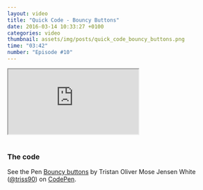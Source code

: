 ```yaml
---
layout: video
title: "Quick Code - Bouncy Buttons"
date: 2016-03-14 10:33:27 +0100
categories: video
thumbnail: assets/img/posts/quick_code_bouncy_buttons.png
time: "03:42"
number: "Episode #10"
---
```


<div class="responsive-video">
   <iframe src="https://www.youtube.com/embed/8IBHP8wXSwI"></iframe>
</div>

<br>

### The code

<p data-height="268" data-theme-id="16012" data-slug-hash="rObrNK" data-default-tab="result" data-user="triss90" class='codepen'>See the Pen <a href='http://codepen.io/triss90/pen/rObrNK/'>Bouncy buttons</a> by Tristan Oliver Mose Jensen White (<a href='http://codepen.io/triss90'>@triss90</a>) on <a href='http://codepen.io'>CodePen</a>.</p>
<script async src="//assets.codepen.io/assets/embed/ei.js"></script>
